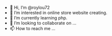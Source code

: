 - 👋 Hi, I’m @roylou72
- 👀 I’m interested in online store website creating.
- 🌱 I’m currently learning php.
- 💞️ I’m looking to collaborate on ...
- 📫 How to reach me ...

<!---
roylou72/roylou72 is a ✨ special ✨ repository because its `README.md` (this file) appears on your GitHub profile.
You can click the Preview link to take a look at your changes.
--->
